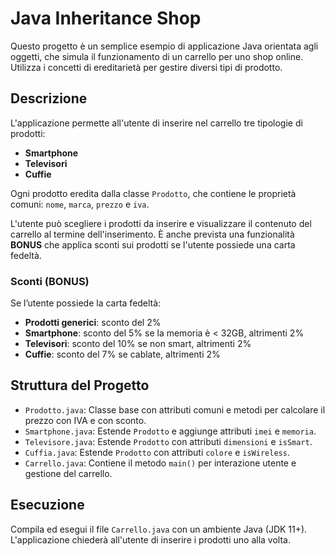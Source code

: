 # Java Inheritance Shop

Questo progetto è un semplice esempio di applicazione Java orientata agli oggetti, che simula il funzionamento di un carrello per uno shop online. Utilizza i concetti di ereditarietà per gestire diversi tipi di prodotto.

## Descrizione

L'applicazione permette all'utente di inserire nel carrello tre tipologie di prodotti:

- **Smartphone**
- **Televisori**
- **Cuffie**

Ogni prodotto eredita dalla classe `Prodotto`, che contiene le proprietà comuni: `nome`, `marca`, `prezzo` e `iva`.

L'utente può scegliere i prodotti da inserire e visualizzare il contenuto del carrello al termine dell'inserimento. È anche prevista una funzionalità **BONUS** che applica sconti sui prodotti se l'utente possiede una carta fedeltà.

### Sconti (BONUS)

Se l’utente possiede la carta fedeltà:

- **Prodotti generici**: sconto del 2%
- **Smartphone**: sconto del 5% se la memoria è < 32GB, altrimenti 2%
- **Televisori**: sconto del 10% se non smart, altrimenti 2%
- **Cuffie**: sconto del 7% se cablate, altrimenti 2%

## Struttura del Progetto

- `Prodotto.java`: Classe base con attributi comuni e metodi per calcolare il prezzo con IVA e con sconto.
- `Smartphone.java`: Estende `Prodotto` e aggiunge attributi `imei` e `memoria`.
- `Televisore.java`: Estende `Prodotto` con attributi `dimensioni` e `isSmart`.
- `Cuffia.java`: Estende `Prodotto` con attributi `colore` e `isWireless`.
- `Carrello.java`: Contiene il metodo `main()` per interazione utente e gestione del carrello.

## Esecuzione

Compila ed esegui il file `Carrello.java` con un ambiente Java (JDK 11+). L'applicazione chiederà all'utente di inserire i prodotti uno alla volta.



